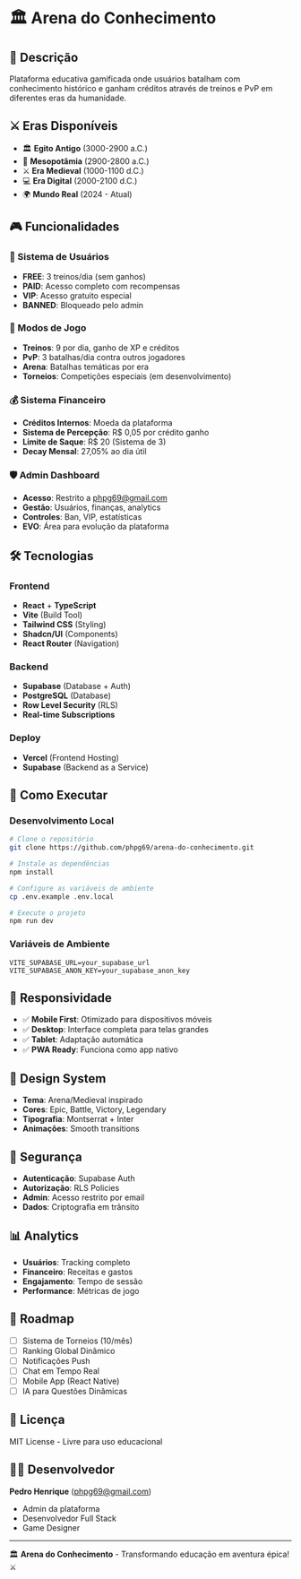 # 🏛️ Arena do Conhecimento

## 📝 Descrição
Plataforma educativa gamificada onde usuários batalham com conhecimento histórico e ganham créditos através de treinos e PvP em diferentes eras da humanidade.

## ⚔️ Eras Disponíveis
- 🏛️ **Egito Antigo** (3000-2900 a.C.)
- 📜 **Mesopotâmia** (2900-2800 a.C.) 
- ⚔️ **Era Medieval** (1000-1100 d.C.)
- 💻 **Era Digital** (2000-2100 d.C.)
- 🌍 **Mundo Real** (2024 - Atual)

## 🎮 Funcionalidades

### 👥 Sistema de Usuários
- **FREE**: 3 treinos/dia (sem ganhos)
- **PAID**: Acesso completo com recompensas
- **VIP**: Acesso gratuito especial
- **BANNED**: Bloqueado pelo admin

### 🎯 Modos de Jogo
- **Treinos**: 9 por dia, ganho de XP e créditos
- **PvP**: 3 batalhas/dia contra outros jogadores
- **Arena**: Batalhas temáticas por era
- **Torneios**: Competições especiais (em desenvolvimento)

### 💰 Sistema Financeiro
- **Créditos Internos**: Moeda da plataforma
- **Sistema de Percepção**: R$ 0,05 por crédito ganho
- **Limite de Saque**: R$ 20 (Sistema de 3)
- **Decay Mensal**: 27,05% ao dia útil

### 🛡️ Admin Dashboard
- **Acesso**: Restrito a phpg69@gmail.com
- **Gestão**: Usuários, finanças, analytics
- **Controles**: Ban, VIP, estatísticas
- **EVO**: Área para evolução da plataforma

## 🛠️ Tecnologias

### Frontend
- **React** + **TypeScript**
- **Vite** (Build Tool)
- **Tailwind CSS** (Styling)
- **Shadcn/UI** (Components)
- **React Router** (Navigation)

### Backend
- **Supabase** (Database + Auth)
- **PostgreSQL** (Database)
- **Row Level Security** (RLS)
- **Real-time Subscriptions**

### Deploy
- **Vercel** (Frontend Hosting)
- **Supabase** (Backend as a Service)

## 🚀 Como Executar

### Desenvolvimento Local
```bash
# Clone o repositório
git clone https://github.com/phpg69/arena-do-conhecimento.git

# Instale as dependências
npm install

# Configure as variáveis de ambiente
cp .env.example .env.local

# Execute o projeto
npm run dev
```

### Variáveis de Ambiente
```env
VITE_SUPABASE_URL=your_supabase_url
VITE_SUPABASE_ANON_KEY=your_supabase_anon_key
```

## 📱 Responsividade
- ✅ **Mobile First**: Otimizado para dispositivos móveis
- ✅ **Desktop**: Interface completa para telas grandes
- ✅ **Tablet**: Adaptação automática
- ✅ **PWA Ready**: Funciona como app nativo

## 🎨 Design System
- **Tema**: Arena/Medieval inspirado
- **Cores**: Epic, Battle, Victory, Legendary
- **Tipografia**: Montserrat + Inter
- **Animações**: Smooth transitions

## 🔐 Segurança
- **Autenticação**: Supabase Auth
- **Autorização**: RLS Policies
- **Admin**: Acesso restrito por email
- **Dados**: Criptografia em trânsito

## 📊 Analytics
- **Usuários**: Tracking completo
- **Financeiro**: Receitas e gastos
- **Engajamento**: Tempo de sessão
- **Performance**: Métricas de jogo

## 🎯 Roadmap
- [ ] Sistema de Torneios (10/mês)
- [ ] Ranking Global Dinâmico
- [ ] Notificações Push
- [ ] Chat em Tempo Real
- [ ] Mobile App (React Native)
- [ ] IA para Questões Dinâmicas

## 📄 Licença
MIT License - Livre para uso educacional

## 👨‍💻 Desenvolvedor
**Pedro Henrique** (phpg69@gmail.com)
- Admin da plataforma
- Desenvolvedor Full Stack
- Game Designer

---

🏛️ **Arena do Conhecimento** - Transformando educação em aventura épica! ⚔️
